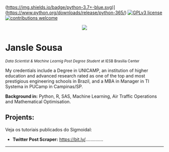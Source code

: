 (https://img.shields.io/badge/python-3.7+-blue.svg)](https://www.python.org/downloads/release/python-365/) [![GPLv3 license](https://img.shields.io/badge/License-GPLv3-blue.svg)](http://perso.crans.org/besson/LICENSE.html) [![contributions welcome](https://img.shields.io/badge/contributions-welcome-brightgreen.svg?style=flat)](https://github.com/carlosfab/data_science/issues)

<p align="center">
  <img src="banner.png" >
</p>

# Jansle Sousa
<sub>*Data Scientist & Machine Learnig Post Degree Student* at IESB Brasília Center</sub>

My credentials include a Degree in UNICAMP, an institution of higher education and advanced research rated as one of the top and most prestigious engineering schools in Brazil, and a MBA in Manager in TI Systema in PUCamp in Campinas/SP.

**Background in:** Python, R, SAS, Machine Learning, Air Traffic Operations and Mathematical Optimisation.

## Projents:
Veja os tutoriais publicados do Sigmoidal:

* **Twitter Post Scraper:** https://bit.ly/..............

---




